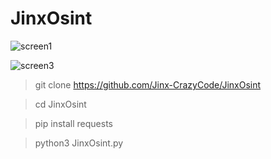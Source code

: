 # JinxOsint
![screen1](https://user-images.githubusercontent.com/115872953/216428175-135475db-aec2-44b8-9491-9229f39f2e14.png)

![screen3](https://user-images.githubusercontent.com/115872953/216691059-be3b2a22-d8f6-4c26-a6e0-3bb53c7998fb.png)

>git clone https://github.com/Jinx-CrazyCode/JinxOsint

 >cd JinxOsint

 >pip install requests

 >python3 JinxOsint.py

